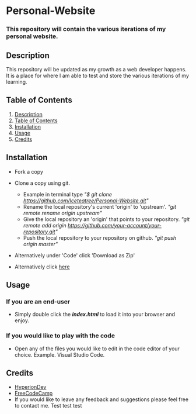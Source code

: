 # Personal-Website
### This repository will contain the various iterations of my personal website.

## Description
This repository will be updated as my growth as a web developer happens. It is a place for where I am able to test and store the various iterations of my learning.

## Table of Contents
1. [Description](#description)
2. [Table of Contents](#table-of-contents)
3. [Installation](#installation)
4. [Usage](#usage)
5. [Credits](#credits)


## Installation

* Fork a copy
* Clone a copy using git. 
  * Example in terminal type *"$ git clone https://github.com/Iceteatree/Personal-Website.git"*
  * Rename the local repository's current 'origin' to 'upstream'.
    *"git remote rename origin upstream"*
  * Give the local repository an 'origin' that points to your repository.
    *"git remote add origin https://github.com/your-account/your-repository.git"*
  * Push the local repository to your repository on github.
    *"git push origin master"*

* Alternatively under 'Code' click 'Download as Zip'
* Alternatively click [here](https://github.com/Iceteatree/Personal-Website/archive/main.zip)

## Usage 

### If you are an end-user
* Simply double click the _**index.html**_ to load it into your browser and enjoy.

### If you would like to play with the code
* Open any of the files you would like to edit in the code editor of your choice. Example. Visual Studio Code.


## Credits
* [HyperionDev](https://www.hyperiondev.com/)
* [FreeCodeCamp](https://www.freecodecamp.org/)
* If you would like to leave any feedback and suggestions please feel free to contact me.
Test test test 
